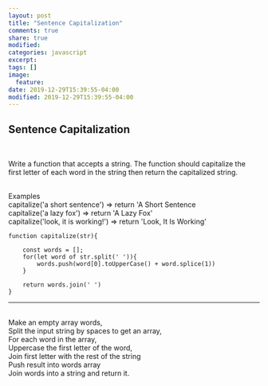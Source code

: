 ```yaml
---
layout: post
title: "Sentence Capitalization"
comments: true
share: true
modified:
categories: javascript
excerpt:
tags: []
image:
  feature:
date: 2019-12-29T15:39:55-04:00
modified: 2019-12-29T15:39:55-04:00
---
```


## Sentence Capitalization

<br>

Write a function that accepts a string. The function should capitalize the first letter of each word in the string then return the capitalized string.

<br>
Examples <br>
capitalize('a short sentence') => return 'A Short Sentence<br>
capitalize('a lazy fox') => return 'A Lazy Fox'<br>
capitalize('look, it is working!') => return 'Look, It Is Working'
<br>

~~~
function capitalize(str){

	const words = [];
	for(let word of str.split(' ')){
		words.push(word[0].toUpperCase() + word.splice(1))
	}

	return words.join(' ')
}
~~~
___

<br>
Make an empty array words, <br>
Split the input string by spaces to get an array,<br>
For each word in the array,<br>
Uppercase the first letter of the word,<br>
Join first letter with the rest of the string<br>
Push result into words array<br>
Join words into a string and return it.<br>